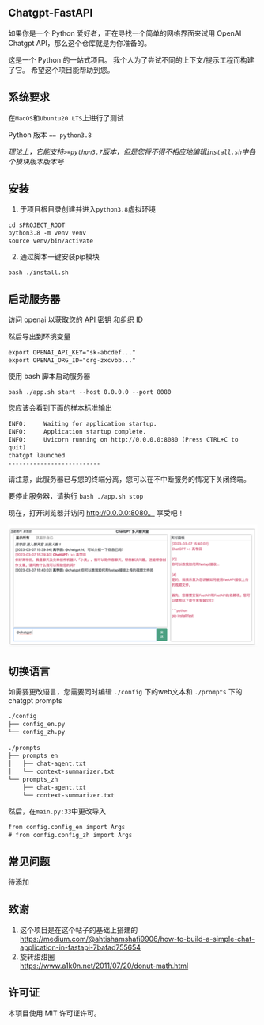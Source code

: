 ## Chatgpt-FastAPI

如果你是一个 Python 爱好者，正在寻找一个简单的网络界面来试用 OpenAI Chatgpt API，那么这个仓库就是为你准备的。

这是一个 Python 的一站式项目。 我个人为了尝试不同的上下文/提示工程而构建了它。 希望这个项目能帮助到您。

## 系统要求

在`MacOS`和`Ubuntu20 LTS`上进行了测试

Python 版本 `== python3.8`

<i>理论上，它能支持`>=python3.7`版本，但是您将不得不相应地编辑`install.sh`中各个模块版本版本号</i>

## 安装

1. 于项目根目录创建并进入`python3.8`虚拟环境
```
cd $PROJECT_ROOT
python3.8 -m venv venv
source venv/bin/activate
```

2. 通过脚本一键安装pip模块
```
bash ./install.sh
```

## 启动服务器

访问 openai 以获取您的 [API 密钥](https://platform.openai.com/account/api-keys) 和[组织 ID](https://platform.openai.com/account/org-settings)

然后导出到环境变量
```
export OPENAI_API_KEY="sk-abcdef..."
export OPENAI_ORG_ID="org-zxcvbb..."
```

使用 bash 脚本启动服务器
```
bash ./app.sh start --host 0.0.0.0 --port 8080
```

您应该会看到下面的样本标准输出
```
INFO:     Waiting for application startup.
INFO:     Application startup complete.
INFO:     Uvicorn running on http://0.0.0.0:8080 (Press CTRL+C to quit)
chatgpt launched
--------------------------
```

请注意，此服务器已与您的终端分离，您可以在不中断服务的情况下关闭终端。

要停止服务器，请执行 `bash ./app.sh stop`

现在，打开浏览器并访问 http://0.0.0.0:8080。 享受吧！

![image](./doc/sample1_cn.png)

## 切换语言
如需要更改语言，您需要同时编辑 `./config` 下的web文本和 `./prompts` 下的 chatgpt prompts 
```
./config
├── config_en.py
└── config_zh.py

./prompts
├── prompts_en
│   ├── chat-agent.txt
│   └── context-summarizer.txt
└── prompts_zh
    ├── chat-agent.txt
    └── context-summarizer.txt
```

然后，在`main.py:33`中更改导入
```
from config.config_en import Args
# from config.config_zh import Args
```

## 常见问题
待添加

## 致谢
1. 这个项目是在这个帖子的基础上搭建的 <br> https://medium.com/@ahtishamshafi9906/how-to-build-a-simple-chat-application-in-fastapi-7bafad755654
2. 旋转甜甜圈 <br> https://www.a1k0n.net/2011/07/20/donut-math.html


## 许可证

本项目使用 MIT 许可证许可。